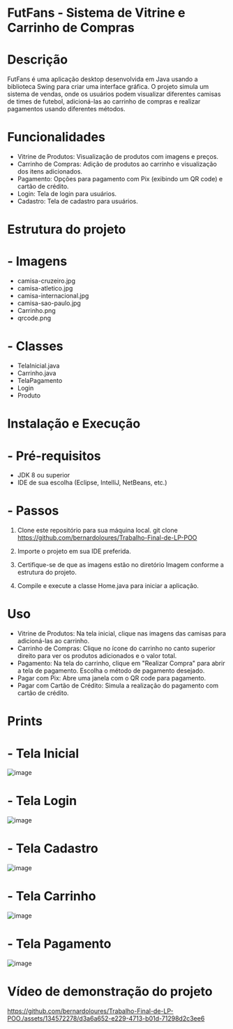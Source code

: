  # FutFans - Sistema de Vitrine e Carrinho de Compras

# Descrição
FutFans é uma aplicação desktop desenvolvida em Java usando a biblioteca Swing para criar uma interface gráfica. O projeto simula um sistema de vendas, onde os usuários podem visualizar diferentes camisas de times de futebol, adicioná-las ao carrinho de compras e realizar pagamentos usando diferentes métodos.

# Funcionalidades

- Vitrine de Produtos: Visualização de produtos com imagens e preços.
- Carrinho de Compras: Adição de produtos ao carrinho e visualização dos itens adicionados.
- Pagamento: Opções para pagamento com Pix (exibindo um QR code) e cartão de crédito.
- Login: Tela de login para usuários.
- Cadastro: Tela de cadastro para usuários.

# Estrutura do projeto

# - Imagens
- camisa-cruzeiro.jpg
- camisa-atletico.jpg
- camisa-internacional.jpg
- camisa-sao-paulo.jpg
- Carrinho.png
- qrcode.png

# - Classes
- TelaInicial.java
- Carrinho.java
- TelaPagamento
- Login
- Produto

# Instalação e Execução

# - Pré-requisitos
- JDK 8 ou superior
- IDE de sua escolha (Eclipse, IntelliJ, NetBeans, etc.)

# - Passos
1. Clone este repositório para sua máquina local.
git clone https://github.com/bernardoloures/Trabalho-Final-de-LP-POO

2. Importe o projeto em sua IDE preferida.

3. Certifique-se de que as imagens estão no diretório Imagem conforme a estrutura do projeto.

4. Compile e execute a classe Home.java para iniciar a aplicação.

# Uso

- Vitrine de Produtos: Na tela inicial, clique nas imagens das camisas para adicioná-las ao carrinho.
- Carrinho de Compras: Clique no ícone do carrinho no canto superior direito para ver os produtos adicionados e o valor total.
- Pagamento: Na tela do carrinho, clique em "Realizar Compra" para abrir a tela de pagamento. Escolha o método de pagamento desejado.
- Pagar com Pix: Abre uma janela com o QR code para pagamento.
- Pagar com Cartão de Crédito: Simula a realização do pagamento com cartão de crédito.

# Prints

# - Tela Inicial
![image](https://github.com/bernardoloures/Trabalho-Final-de-LP-POO./assets/134572278/2b3f8695-3335-4b2f-bac0-343c6798ce18)

# - Tela Login
![image](https://github.com/bernardoloures/Trabalho-Final-de-LP-POO./assets/134572278/9120e0d7-d71a-4711-9f95-443ee4698b0e)

# - Tela Cadastro
![image](https://github.com/bernardoloures/Trabalho-Final-de-LP-POO./assets/134572278/be0933d9-0496-48c9-b533-3368b2949ce2)

# - Tela Carrinho
![image](https://github.com/bernardoloures/Trabalho-Final-de-LP-POO./assets/134572278/b42814a0-d0cf-46e5-9290-7a8d42ec939c)

# - Tela Pagamento
![image](https://github.com/bernardoloures/Trabalho-Final-de-LP-POO./assets/134572278/d513317f-d4f5-47cd-9fe6-6201bfa739d8)

# Vídeo de demonstração do projeto

https://github.com/bernardoloures/Trabalho-Final-de-LP-POO./assets/134572278/d3a6a652-e229-4713-b01d-71298d2c3ee6



